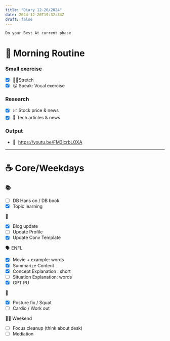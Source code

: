 ```yaml
---
title: "Diary 12-26/2024"  
date: 2024-12-26T19:32:34Z
draft: false
---
```


```tsx
Do your Best At current phase
```

# 🍳 Morning Routine

### Small exercise

- [x]  🧎‍♀️Stretch
- [x]  😮 Speak: Vocal exercise

### Research

- [x]  📈 Stock price & news
- [x]  👾 Tech articles & news

### Output

- 🎥  https://youtu.be/FM3lcrbLOXA

---

# ☕ Core/Weekdays

### 📚

- [ ]  DB Hans on / DB book
- [x]  Topic learning

👑

- [x]  Blog update
- [ ]  Update Profile
- [x]  Update Conv Template

🗣️ ENFL

- [x]  Movie + example: words
- [x]  Summarize Content
- [x]  Concept Explanation : short
- [ ]  Situation Explanation: words
- [x]  GPT PU

💪

- [x]  Posture fix / Squat
- [ ]  Cardio / Work out

🧘‍♀️ Weekend

- [ ]  Focus cleanup (think about desk)
- [ ]  Mediation